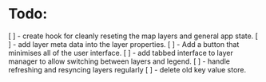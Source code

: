 # Todo:
 [ ] - create hook for cleanly reseting the map layers and general app state. 
 [ ] - add layer meta data into the layer properties.
 [ ] - Add a button that minimises all of the user interface. 
 [ ] - add tabbed interface to layer manager to allow switching between layers and legend. 
 [ ] - handle refreshing and resyncing layers regularly
 [ ] - delete old key value store.
 